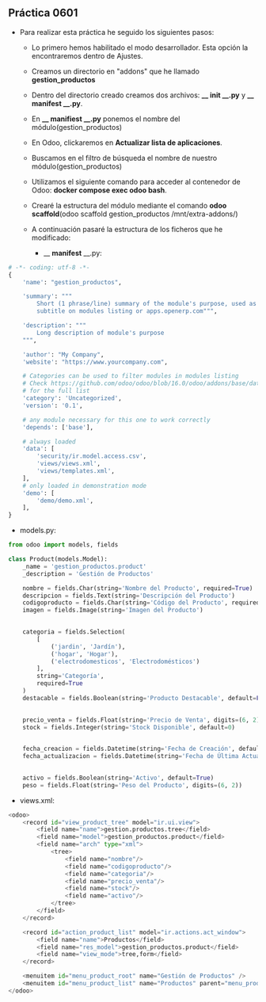 ## Práctica 0601

* Para realizar esta práctica he seguido los siguientes pasos:

    * Lo primero hemos habilitado el modo desarrollador. Esta opción la encontraremos dentro de Ajustes.
    * Creamos un directorio en "addons" que he llamado **gestion_productos**
    * Dentro del directorio creado creamos dos archivos: **__ __init__ __.py** y **__ __manifest__ __.py**.
    * En **__ __manifiest__ __.py** ponemos el nombre del módulo(gestion_productos)
    * En Odoo, clickaremos en **Actualizar lista de aplicaciones**.
    * Buscamos en el filtro de búsqueda el nombre de nuestro módulo(gestion_productos)
    * Utilizamos el siguiente comando para acceder al contenedor de Odoo: **docker compose exec odoo bash**.
    * Crearé la estructura del módulo mediante el comando **odoo scaffold**(odoo scaffold gestion_productos /mnt/extra-addons/)
    * A continuación pasaré la estructura de los ficheros que he modificado:
        
        * __ __manifest__ __.py:

```python
# -*- coding: utf-8 -*-
{
    'name': "gestion_productos",

    'summary': """
        Short (1 phrase/line) summary of the module's purpose, used as
        subtitle on modules listing or apps.openerp.com""",

    'description': """
        Long description of module's purpose
    """,

    'author': "My Company",
    'website': "https://www.yourcompany.com",

    # Categories can be used to filter modules in modules listing
    # Check https://github.com/odoo/odoo/blob/16.0/odoo/addons/base/data/ir_module_category_data.xml
    # for the full list
    'category': 'Uncategorized',
    'version': '0.1',

    # any module necessary for this one to work correctly
    'depends': ['base'],

    # always loaded
    'data': [
        'security/ir.model.access.csv',
        'views/views.xml',
        'views/templates.xml',
    ],
    # only loaded in demonstration mode
    'demo': [
        'demo/demo.xml',
    ],
}
```
* models.py:

```python
from odoo import models, fields

class Product(models.Model):
    _name = 'gestion_productos.product'
    _description = 'Gestión de Productos'

    nombre = fields.Char(string='Nombre del Producto', required=True)
    descripcion = fields.Text(string='Descripción del Producto')
    codigoproducto = fields.Char(string='Código del Producto', required=True)
    imagen = fields.Image(string='Imagen del Producto')

    
    categoria = fields.Selection(
        [
            ('jardin', 'Jardín'),
            ('hogar', 'Hogar'),
            ('electrodomesticos', 'Electrodomésticos')
        ],
        string='Categoría',
        required=True
    )
    destacable = fields.Boolean(string='Producto Destacable', default=False)

   
    precio_venta = fields.Float(string='Precio de Venta', digits=(6, 2))
    stock = fields.Integer(string='Stock Disponible', default=0)

   
    fecha_creacion = fields.Datetime(string='Fecha de Creación', default=fields.Datetime.now, readonly=True)
    fecha_actualizacion = fields.Datetime(string='Fecha de Última Actualización', readonly=True)

    
    activo = fields.Boolean(string='Activo', default=True)
    peso = fields.Float(string='Peso del Producto', digits=(6, 2))
```
* views.xml:

```python
<odoo>
    <record id="view_product_tree" model="ir.ui.view">
        <field name="name">gestion.productos.tree</field>
        <field name="model">gestion_productos.product</field>
        <field name="arch" type="xml">
            <tree>
                <field name="nombre"/>
                <field name="codigoproducto"/>
                <field name="categoria"/>
                <field name="precio_venta"/>
                <field name="stock"/>
                <field name="activo"/>
            </tree>
        </field>
    </record>

    <record id="action_product_list" model="ir.actions.act_window">
        <field name="name">Productos</field>
        <field name="res_model">gestion_productos.product</field>
        <field name="view_mode">tree,form</field>
    </record>

    <menuitem id="menu_product_root" name="Gestión de Productos" />
    <menuitem id="menu_product_list" name="Productos" parent="menu_product_root" action="action_product_list"/>
</odoo>
```
